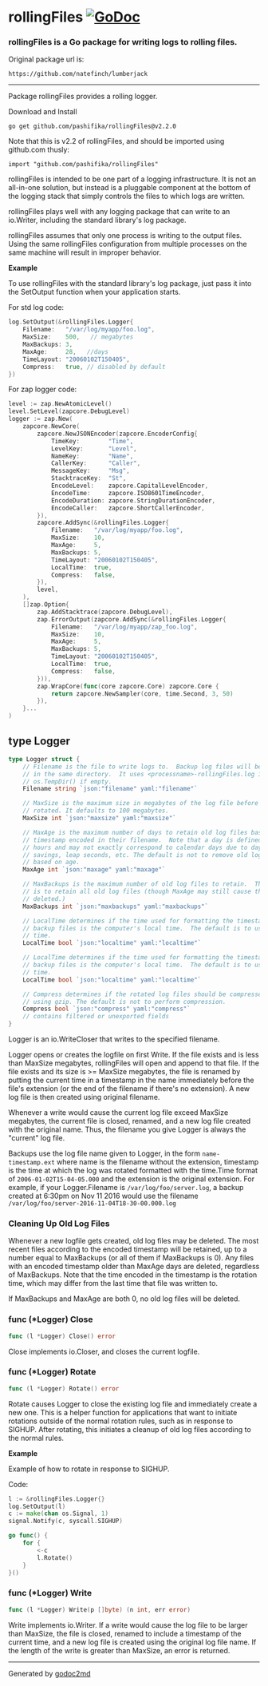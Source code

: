 # rollingFiles  [![GoDoc](https://godoc.org/github.com/pashifika/rollingFiles?status.png)](https://godoc.org/github.com/pashifika/rollingFiles) 

### rollingFiles is a Go package for writing logs to rolling files.

Original package url is:

    https://github.com/natefinch/lumberjack


-----------------------------------------------------------
Package rollingFiles provides a rolling logger.

Download and Install

    go get github.com/pashifika/rollingFiles@v2.2.0

Note that this is v2.2 of rollingFiles, and should be imported using github.com
thusly:

    import "github.com/pashifika/rollingFiles"


rollingFiles is intended to be one part of a logging infrastructure.
It is not an all-in-one solution, but instead is a pluggable
component at the bottom of the logging stack that simply controls the files
to which logs are written.

rollingFiles plays well with any logging package that can write to an
io.Writer, including the standard library's log package.

rollingFiles assumes that only one process is writing to the output files.
Using the same rollingFiles configuration from multiple processes on the same
machine will result in improper behavior.


**Example**

To use rollingFiles with the standard library's log package, just pass it into the SetOutput function when your application starts.

For std log code:

```go
log.SetOutput(&rollingFiles.Logger{
    Filename:   "/var/log/myapp/foo.log",
    MaxSize:    500,   // megabytes
    MaxBackups: 3,
    MaxAge:     28,   //days
    TimeLayout: "20060102T150405",
    Compress:   true, // disabled by default
})
```

For zap logger code:
```go
level := zap.NewAtomicLevel()
level.SetLevel(zapcore.DebugLevel)
logger := zap.New(
    zapcore.NewCore(
        zapcore.NewJSONEncoder(zapcore.EncoderConfig{
            TimeKey:        "Time",
            LevelKey:       "Level",
            NameKey:        "Name",
            CallerKey:      "Caller",
            MessageKey:     "Msg",
            StacktraceKey:  "St",
            EncodeLevel:    zapcore.CapitalLevelEncoder,
            EncodeTime:     zapcore.ISO8601TimeEncoder,
            EncodeDuration: zapcore.StringDurationEncoder,
            EncodeCaller:   zapcore.ShortCallerEncoder,
        }),
        zapcore.AddSync(&rollingFiles.Logger{
            Filename:   "/var/log/myapp/foo.log",
            MaxSize:    10,
            MaxAge:     5,
            MaxBackups: 5,
            TimeLayout: "20060102T150405",
            LocalTime:  true,
            Compress:   false,
        }),
        level,
    ),
    []zap.Option{
        zap.AddStacktrace(zapcore.DebugLevel),
        zap.ErrorOutput(zapcore.AddSync(&rollingFiles.Logger{
            Filename:   "/var/log/myapp/zap_foo.log",
            MaxSize:    10,
            MaxAge:     5,
            MaxBackups: 5,
            TimeLayout: "20060102T150405",
            LocalTime:  true,
            Compress:   false,
        })),
        zap.WrapCore(func(core zapcore.Core) zapcore.Core {
            return zapcore.NewSampler(core, time.Second, 3, 50)
        }),
    }...
)
```



## type Logger
``` go
type Logger struct {
    // Filename is the file to write logs to.  Backup log files will be retained
    // in the same directory.  It uses <processname>-rollingFiles.log in
    // os.TempDir() if empty.
    Filename string `json:"filename" yaml:"filename"`

    // MaxSize is the maximum size in megabytes of the log file before it gets
    // rotated. It defaults to 100 megabytes.
    MaxSize int `json:"maxsize" yaml:"maxsize"`

    // MaxAge is the maximum number of days to retain old log files based on the
    // timestamp encoded in their filename.  Note that a day is defined as 24
    // hours and may not exactly correspond to calendar days due to daylight
    // savings, leap seconds, etc. The default is not to remove old log files
    // based on age.
    MaxAge int `json:"maxage" yaml:"maxage"`

    // MaxBackups is the maximum number of old log files to retain.  The default
    // is to retain all old log files (though MaxAge may still cause them to get
    // deleted.)
    MaxBackups int `json:"maxbackups" yaml:"maxbackups"`

	// LocalTime determines if the time used for formatting the timestamps in
	// backup files is the computer's local time.  The default is to use UTC
	// time.
	LocalTime bool `json:"localtime" yaml:"localtime"`

    // LocalTime determines if the time used for formatting the timestamps in
    // backup files is the computer's local time.  The default is to use UTC
    // time.
    LocalTime bool `json:"localtime" yaml:"localtime"`

    // Compress determines if the rotated log files should be compressed
    // using gzip. The default is not to perform compression.
    Compress bool `json:"compress" yaml:"compress"`
    // contains filtered or unexported fields
}
```
Logger is an io.WriteCloser that writes to the specified filename.

Logger opens or creates the logfile on first Write.  If the file exists and
is less than MaxSize megabytes, rollingFiles will open and append to that file.
If the file exists and its size is >= MaxSize megabytes, the file is renamed
by putting the current time in a timestamp in the name immediately before the
file's extension (or the end of the filename if there's no extension). A new
log file is then created using original filename.

Whenever a write would cause the current log file exceed MaxSize megabytes,
the current file is closed, renamed, and a new log file created with the
original name. Thus, the filename you give Logger is always the "current" log
file.

Backups use the log file name given to Logger, in the form `name-timestamp.ext`
where name is the filename without the extension, timestamp is the time at which
the log was rotated formatted with the time.Time format of
`2006-01-02T15-04-05.000` and the extension is the original extension.  For
example, if your Logger.Filename is `/var/log/foo/server.log`, a backup created
at 6:30pm on Nov 11 2016 would use the filename
`/var/log/foo/server-2016-11-04T18-30-00.000.log`

### Cleaning Up Old Log Files
Whenever a new logfile gets created, old log files may be deleted.  The most
recent files according to the encoded timestamp will be retained, up to a
number equal to MaxBackups (or all of them if MaxBackups is 0).  Any files
with an encoded timestamp older than MaxAge days are deleted, regardless of
MaxBackups.  Note that the time encoded in the timestamp is the rotation
time, which may differ from the last time that file was written to.

If MaxBackups and MaxAge are both 0, no old log files will be deleted.











### func (\*Logger) Close
``` go
func (l *Logger) Close() error
```
Close implements io.Closer, and closes the current logfile.



### func (\*Logger) Rotate
``` go
func (l *Logger) Rotate() error
```
Rotate causes Logger to close the existing log file and immediately create a
new one.  This is a helper function for applications that want to initiate
rotations outside of the normal rotation rules, such as in response to
SIGHUP.  After rotating, this initiates a cleanup of old log files according
to the normal rules.

**Example**

Example of how to rotate in response to SIGHUP.

Code:

```go
l := &rollingFiles.Logger{}
log.SetOutput(l)
c := make(chan os.Signal, 1)
signal.Notify(c, syscall.SIGHUP)

go func() {
    for {
        <-c
        l.Rotate()
    }
}()
```

### func (\*Logger) Write
``` go
func (l *Logger) Write(p []byte) (n int, err error)
```
Write implements io.Writer.  If a write would cause the log file to be larger
than MaxSize, the file is closed, renamed to include a timestamp of the
current time, and a new log file is created using the original log file name.
If the length of the write is greater than MaxSize, an error is returned.









- - -
Generated by [godoc2md](http://godoc.org/github.com/davecheney/godoc2md)
